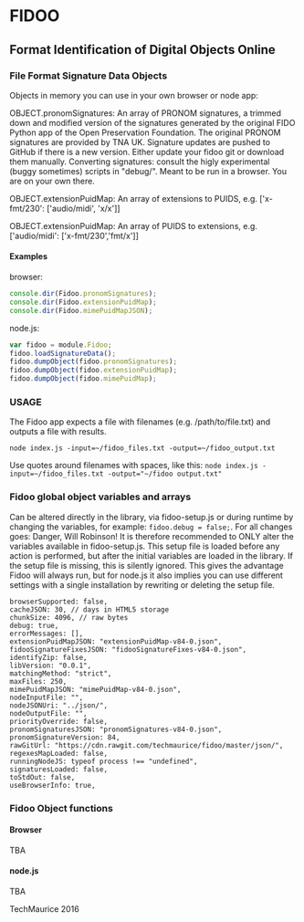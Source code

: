 FIDOO
=====

Format Identification of Digital Objects Online
-----  

### File Format Signature Data Objects
Objects in memory you can use in your own browser or node app:

OBJECT.pronomSignatures: 
An array of PRONOM signatures, a trimmed down and modified version of the signatures generated by the original FIDO Python app of the Open Preservation Foundation. The original PRONOM signatures are provided by TNA UK. 
Signature updates are pushed to GitHub if there is a new version. Either update your fidoo git or download them manually.
Converting signatures: consult the higly experimental (buggy sometimes) scripts in  "debug/". Meant to be run in a browser. You are on your own there.

OBJECT.extensionPuidMap: 
An array of extensions to PUIDS, e.g. ['x-fmt/230': ['audio/midi', 'x/x']]

OBJECT.extensionPuidMap: 
An array of PUIDS to extensions, e.g. ['audio/midi': ['x-fmt/230','fmt/x']]

#### Examples 
browser: 
```javascript
console.dir(Fidoo.pronomSignatures); 
console.dir(Fidoo.extensionPuidMap); 
console.dir(Fidoo.mimePuidMapJSON); 
```

 node.js: 
```javascript
var fidoo = module.Fidoo; 
fidoo.loadSignatureData(); 
fidoo.dumpObject(fidoo.pronomSignatures); 
fidoo.dumpObject(fidoo.extensionPuidMap); 
fidoo.dumpObject(fidoo.mimePuidMap); 
```

### USAGE
The Fidoo app expects a file with filenames (e.g. /path/to/file.txt) and outputs a file with results.

`node index.js -input=~/fidoo_files.txt -output=~/fidoo_output.txt`

Use quotes around filenames with spaces, like this:
`node index.js -input=~/fidoo_files.txt -output="~/fidoo output.txt"`

### Fidoo global object variables and arrays
Can be altered directly in the library, via fidoo-setup.js or during runtime by changing the variables, for example: `fidoo.debug = false;`.
For all changes goes: Danger, Will Robinson! 
It is therefore recommended to ONLY alter the variables available in fidoo-setup.js. This setup file is loaded before any action is performed, but after the initial variables are loaded in the library. If the setup file is missing, this is silently ignored. This gives the advantage Fidoo will always run, but for node.js it also implies you can use different  settings with a single installation by rewriting or deleting the setup file.

	browserSupported: false,
	cacheJSON: 30, // days in HTML5 storage
	chunkSize: 4096, // raw bytes
	debug: true,
	errorMessages: [],
	extensionPuidMapJSON: "extensionPuidMap-v84-0.json",
	fidooSignatureFixesJSON: "fidooSignatureFixes-v84-0.json",
	identifyZip: false,
	libVersion: "0.0.1",
	matchingMethod: "strict",
	maxFiles: 250,
	mimePuidMapJSON: "mimePuidMap-v84-0.json",
	nodeInputFile: "",
	nodeJSONUri: "../json/",
	nodeOutputFile: "",
	priorityOverride: false,
	pronomSignaturesJSON: "pronomSignatures-v84-0.json",
	pronomSignatureVersion: 84,
	rawGitUrl: "https://cdn.rawgit.com/techmaurice/fidoo/master/json/",
	regexesMapLoaded: false,
	runningNodeJS: typeof process !== "undefined",
	signaturesLoaded: false,
	toStdOut: false,
	useBrowserInfo: true,

### Fidoo Object functions

#### Browser
TBA

#### node.js
TBA

TechMaurice 2016